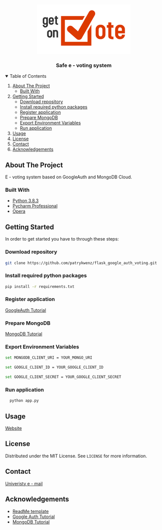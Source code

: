 <!-- PROJECT LOGO -->
<br />
<p align="center">
  <a href="https://github.com/othneildrew/Best-README-Template">
    <img src="static/img/logo.png" alt="Logo">
  </a>

  <h3 align="center">Safe e - voting system</h3>
</p>



<!-- TABLE OF CONTENTS -->
<details open="open">
  <summary>Table of Contents</summary>
  <ol>
    <li>
      <a href="#about-the-project">About The Project</a>
      <ul>
        <li><a href="#built-with">Built With</a></li>
      </ul>
    </li>
    <li>
      <a href="#getting-started">Getting Started</a>
      <ul>
        <li><a href="#download-repository">Download repository</a></li>
        <li><a href="#install-required-python-packages">Install required python packages</a></li>
        <li><a href="#register-application">Register application</a></li>
        <li><a href="#prepare-mongodb">Prepare MongoDB</a></li>
        <li><a href="#export-environment-variables">Export Environment Variables</a></li>
        <li><a href="#run-application">Run application</a></li>
      </ul> 
    </li>
    <li><a href="#usage">Usage</a></li>
    <li><a href="#license">License</a></li>
    <li><a href="#contact">Contact</a></li>
    <li><a href="#acknowledgements">Acknowledgements</a></li>
  </ol>
</details>



<!-- ABOUT THE PROJECT -->
## About The Project
E - voting system based on GoogleAuth and MongoDB Cloud. 

### Built With
* [Python 3.8.3](https://www.python.org/downloads/)
* [Pycharm Professional](https://www.jetbrains.com/pycharm/download/#section=windows)
* [Opera](https://www.opera.com/pl)



<!-- GETTING STARTED -->
## Getting Started

In order to get started you have to through these steps:

### Download repository

   ```sh
   git clone https://github.com/patrykwenz/flask_google_auth_voting.git
   ```

### Install required python packages 

   ```sh
   pip install -r requirements.txt
   ```

### Register application 
  [GoogleAuth Tutorial](https://realpython.com/flask-google-login/)
  
### Prepare MongoDB 
  [MongoDB Tutorial](https://docs.atlas.mongodb.com/getting-started)

### Export Environment Variables
   ```sh
   set MONGODB_CLIENT_URI = YOUR_MONGO_URI
   ```
   ```sh
   set GOOGLE_CLIENT_ID = YOUR_GOOGLE_CLIENT_ID
   ```
   ```sh
   set GOOGLE_CLIENT_SECRET = YOUR_GOOGLE_CLIENT_SECRET
   ```
### Run application

 ```sh
   python app.py
   ```

<!-- USAGE EXAMPLES -->
## Usage
[Website](https://voting.ninjait.pl)

<!-- LICENSE -->
## License

Distributed under the MIT License. See `LICENSE` for more information.



<!-- CONTACT -->
## Contact
[Univeristy e - mail](mailto:patryk.wenz@student.put.poznan.pl)


<!-- ACKNOWLEDGEMENTS -->
## Acknowledgements
* [ReadMe template](https://github.com/othneildrew/Best-README-Template/blob/master/README.md)
* [Google Auth Tutorial](https://realpython.com/flask-google-login/)
* [MongoDB Tutorial](https://docs.atlas.mongodb.com/getting-started)
